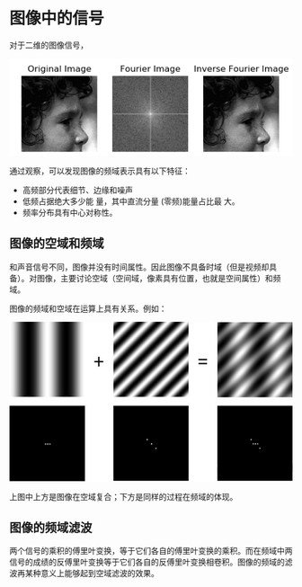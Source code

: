 # 图像中的信号

对于二维的图像信号，

![img](./src/signal-in-images/aHR0cHM6Ly91cGxvYWQtaW1hZ2VzLmppYW5zaHUuaW8vdXBsb2FkX2ltYWdlcy8xNzIyMTQ5OS1jZDhlZTYyMTY4ZmYzYTI5LnBuZw)

通过观察，可以发现图像的频域表示具有以下特征：

- 高频部分代表细节、边缘和噪声
- 低频占据绝大多少能 量，其中直流分量 (零频)能量占比最 大。
- 频率分布具有中心对称性。

## 图像的空域和频域

和声音信号不同，图像并没有时间属性。因此图像不具备时域（但是视频却具备）。对图像，主要讨论空域（空间域，像素具有位置，也就是空间属性）和频域。

图像的频域和空域在运算上具有关系。例如：

![img](./src/signal-in-images/v2-565a3ca66247121b2b99f09ad31cca5f_1440w.jpg)

上图中上方是图像在空域复合；下方是同样的过程在频域的体现。

## 图像的频域滤波

两个信号的乘积的傅里叶变换，等于它们各自的傅里叶变换的乘积。而在频域中两信号的成绩的反傅里叶变换等于它们各自的反傅里叶变换相卷积。图像的频域的滤波再某种意义上能够起到空域滤波的效果。

